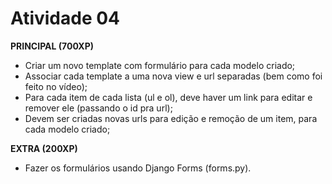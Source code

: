 # Atividade 04

**PRINCIPAL (700XP)**
- Criar um novo template com formulário para cada modelo criado;
- Associar cada template a uma nova view e url separadas (bem como foi feito no vídeo);
- Para cada item de cada lista (ul e ol), deve haver um link para editar e remover ele (passando o id pra url);
- Devem ser criadas novas urls para edição e remoção de um item, para cada modelo criado;

**EXTRA (200XP)**
- Fazer os formulários usando Django Forms (forms.py).